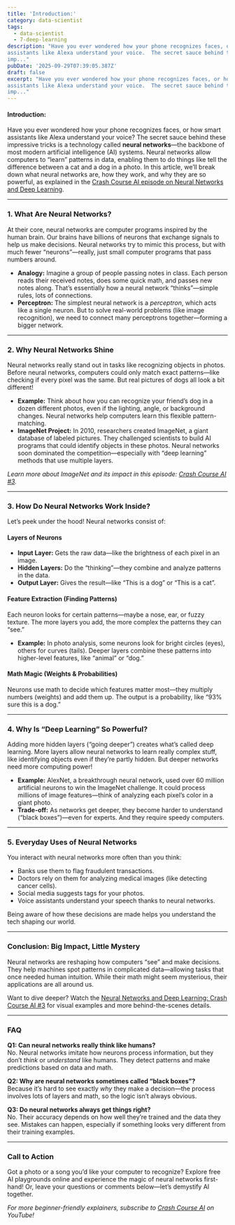```yaml
---
title: 'Introduction:'
category: data-scientist
tags:
  - data-scientist
  - 7-deep-learning
description: "Have you ever wondered how your phone recognizes faces, or how smart
assistants like Alexa understand your voice.  The secret sauce behind these
imp..."
pubDate: '2025-09-29T07:39:05.387Z'
draft: false
excerpt: "Have you ever wondered how your phone recognizes faces, or how smart
assistants like Alexa understand your voice.  The secret sauce behind these
imp..."
---
```


#### Introduction:  
Have you ever wondered how your phone recognizes faces, or how smart assistants like Alexa understand your voice? The secret sauce behind these impressive tricks is a technology called **neural networks**—the backbone of most modern artificial intelligence (AI) systems. Neural networks allow computers to “learn” patterns in data, enabling them to do things like tell the difference between a cat and a dog in a photo. In this article, we’ll break down what neural networks are, how they work, and why they are so powerful, as explained in the [Crash Course AI episode on Neural Networks and Deep Learning](https://www.youtube.com/watch?v=oV3ZY6tJiA0).

---

### 1. What Are Neural Networks?  
At their core, neural networks are computer programs inspired by the human brain. Our brains have billions of neurons that exchange signals to help us make decisions. Neural networks try to mimic this process, but with much fewer “neurons”—really, just small computer programs that pass numbers around.

- **Analogy:** Imagine a group of people passing notes in class. Each person reads their received notes, does some quick math, and passes new notes along. That’s essentially how a neural network “thinks”—simple rules, lots of connections.
- **Perceptron:** The simplest neural network is a *perceptron*, which acts like a single neuron. But to solve real-world problems (like image recognition), we need to connect many perceptrons together—forming a bigger network.

---

### 2. Why Neural Networks Shine  
Neural networks really stand out in tasks like recognizing objects in photos. Before neural networks, computers could only match exact patterns—like checking if every pixel was the same. But real pictures of dogs all look a bit different!

- **Example:** Think about how you can recognize your friend’s dog in a dozen different photos, even if the lighting, angle, or background changes. Neural networks help computers learn this flexible pattern-matching.
- **ImageNet Project:** In 2010, researchers created ImageNet, a giant database of labeled pictures. They challenged scientists to build AI programs that could identify objects in these photos. Neural networks soon dominated the competition—especially with “deep learning” methods that use multiple layers.

*Learn more about ImageNet and its impact in this episode: [Crash Course AI #3](https://www.youtube.com/watch?v=oV3ZY6tJiA0).*

---

### 3. How Do Neural Networks Work Inside?  
Let’s peek under the hood! Neural networks consist of:

#### **Layers of Neurons**  
- **Input Layer:** Gets the raw data—like the brightness of each pixel in an image.
- **Hidden Layers:** Do the “thinking”—they combine and analyze patterns in the data.
- **Output Layer:** Gives the result—like “This is a dog” or “This is a cat”.

#### **Feature Extraction (Finding Patterns)**  
Each neuron looks for certain patterns—maybe a nose, ear, or fuzzy texture. The more layers you add, the more complex the patterns they can “see.”

- **Example:** In photo analysis, some neurons look for bright circles (eyes), others for curves (tails). Deeper layers combine these patterns into higher-level features, like “animal” or “dog.”

#### **Math Magic (Weights & Probabilities)**  
Neurons use math to decide which features matter most—they multiply numbers (weights) and add them up. The output is a probability, like “93% sure this is a dog.”

---

### 4. Why Is “Deep Learning” So Powerful?
Adding more hidden layers (“going deeper”) creates what’s called deep learning. More layers allow neural networks to learn really complex stuff, like identifying objects even if they’re partly hidden. But deeper networks need more computing power!

- **Example:** AlexNet, a breakthrough neural network, used over 60 million artificial neurons to win the ImageNet challenge. It could process millions of image features—think of analyzing each pixel’s color in a giant photo.
- **Trade-off:** As networks get deeper, they become harder to understand (“black boxes”)—even for experts. And they require speedy computers.

---

### 5. Everyday Uses of Neural Networks  
You interact with neural networks more often than you think:
- Banks use them to flag fraudulent transactions.
- Doctors rely on them for analyzing medical images (like detecting cancer cells).
- Social media suggests tags for your photos.
- Voice assistants understand your speech thanks to neural networks.

Being aware of how these decisions are made helps you understand the tech shaping our world.

---

### Conclusion: Big Impact, Little Mystery  
Neural networks are reshaping how computers “see” and make decisions. They help machines spot patterns in complicated data—allowing tasks that once needed human intuition. While their math might seem mysterious, their applications are all around us.

Want to dive deeper? Watch the [Neural Networks and Deep Learning: Crash Course AI #3](https://www.youtube.com/watch?v=oV3ZY6tJiA0) for visual examples and more behind-the-scenes details.

---

### FAQ

**Q1: Can neural networks really think like humans?**  
No. Neural networks imitate how neurons process information, but they don’t *think* or *understand* like humans. They detect patterns and make predictions based on data and math.

**Q2: Why are neural networks sometimes called “black boxes”?**  
Because it’s hard to see exactly *why* they make a decision—the process involves lots of layers and math, so the logic isn’t always obvious.

**Q3: Do neural networks always get things right?**  
No. Their accuracy depends on how well they’re trained and the data they see. Mistakes can happen, especially if something looks very different from their training examples.

---

### Call to Action  
Got a photo or a song you’d like your computer to recognize? Explore free AI playgrounds online and experience the magic of neural networks first-hand! Or, leave your questions or comments below—let’s demystify AI together.

*For more beginner-friendly explainers, subscribe to [Crash Course AI](https://www.youtube.com/watch?v=oV3ZY6tJiA0) on YouTube!*